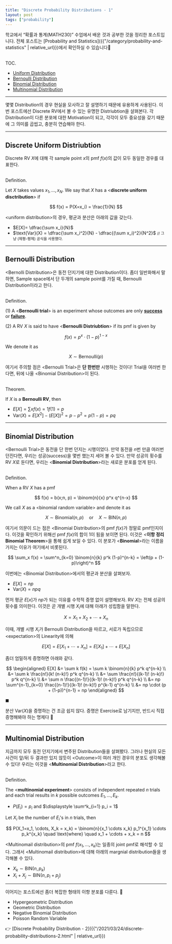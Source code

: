 ```yaml
---
title: "Discrete Probability Distributions - 1"
layout: post
tags: ["probability"]
---
```


학교에서 “확률과 통계(MATH230)” 수업에서 배운 것과 공부한 것을 정리한 포스트입니다. 전체 포스트는 [Probability and Statistics]({{"/category/probability-and-statistics" | relative_url}})에서 확인하실 수 있습니다🎲

<br><span class="statement-title">TOC.</span><br>

- [Uniform Distribution](#discrete-uniform-distriubtion)
- [Bernoulli Distribution](#bernoulli-distribution)
- [Binomial Distribution](#binomial-distribution)
- [Multinomial Distribution](#multinomial-distribution)

<hr/>

몇몇 Distribution의 경우 현실을 모사하고 잘 설명하기 때문에 유용하게 사용된다. 이번 포스트에선 Discrete RV에서 볼 수 있는 유명한 Distriubtion을 살펴본다. 각 Distribution이 다른 분포에 대한 Motivation이 되고, 각각이 모두 중요성을 갖기 때문에 그 의미를 곱씹고, 충분히 연습해야 한다.

<hr/>

## Discrete Uniform Distriubtion

Discrete RV $X$에 대해 각 sample point $x$의 pmf $f(x)$의 값이 모두 동일한 경우를 대표한다.

<br><span class="statement-title">Definition.</span><br>

Let $X$ takes values $x_1, \dots, x_N$. We say that $X$ has a \<**discrete uniform disctribution**\> if

$$
f(x) = P(X=x_i) = \frac{1}{N}
$$

\<uniform distribution\>의 경우, 평균과 분산은 아래의 값을 갖는다.

- $E[X]= \dfrac{\sum x_i}{N}$
- $\text{Var}(X) = \dfrac{\sum x_i^2}{N} - \dfrac{(\sum x_i)^2}{N^2}$ <small>// 그냥 (제평-평제) 공식을 사용했다.</small>

<hr/>

## Bernoulli Distribution

\<Bernolli Distribution\>은 동전 던지기에 대한 Distribution이다. 좀더 일반화해서 말하면, Sample space에서 단 두개의 sample point를 가질 때, Bernoulli Distribution이라고 한다.

<br><span class="statement-title">Definition.</span><br>

(1) A \<**Bernoulli trial**\> is an experiment whose outcomes are only **<u>success</u>** or **<u>failure</u>**.

(2) A RV $X$ is said to have \<**Bernoulli Distriubtion**\> if its pmf is given by

$$
f(x) = p^x \cdot (1-p)^{1-x}
$$

We denote it as 

$$
X \sim \text{Bernoulli}(p)
$$

여기서 주의할 점은 \<Bernoulli Trial\>은 **단 한번만** 시행하는 것이다! Trial을 여러번 한다면, 뒤에 나올 \<Binomial Distribution\>이 된다.

<br><span class="statement-title">Theorem.</span><br>

If $X$ is a **Bernoulli RV**, then

- $\displaystyle E[X] = \sum x f(x) = 1 f(1) = p$
- $\displaystyle \text{Var}(X) = E[X^2] - (E[X])^2 = p - p^2 = p (1-p) = pq$

<hr/>

## Binomial Distribution

\<Bernoulli Trial\>은 동전을 단 한번 던지는 시행이었다. 만약 동전을 $n$번 만큼 여러번 던진다면, 우리는 성공(success)을 몇번 했는지 세어 볼 수 있다. 만약 성공의 횟수를 RV $X$로 둔다면, 우리는 \<**Binomial Distribution**\>라는 새로운 분포를 얻게 된다.

<br><span class="statement-title">Definition.</span><br>

When a RV $X$ has a pmf

$$
f(x) = b(x;n, p) = \binom{n}{x} p^x q^{n-x}
$$

We call $X$ as a \<binomial random variable\> and denote it as 

$$
X \sim \text{Binomial}(n, p) \quad \text{or} \quad X \sim \text{BIN}(n, p)
$$

여기서 의문이 드는 점은 \<Binomial Distribution\>의 pmf $f(x)$가 정말로 pmf인지이다. 이것을 확인하기 위해선 pmf $f(x)$의 합이 1이 됨을 보이면 된다. 이것은 \<**이항 정리 Binomial Theorem**\>을 통해 쉽게 보일 수 있다. 이 분포가 \<**Binomial**\>라는 이름을 가지는 이유가 여기에서 비롯된다.

$$
\sum_x f(x) = \sum^n_{k=0} \binom{n}{k} p^k (1-p)^{n-k} = \left(p + (1-p)\right)^n
$$

이번에는 \<Binomial Distribution\>에서의 평균과 분산을 살펴보자.

- $\displaystyle E[X] = np$
- $\displaystyle \text{Var}(X) = npq$

먼저 평균 $E[x]$가 $np$가 되는 이유를 수학적 증명 없이 설명해보자. RV $X$는 전체 성공의 횟수를 의미한다. 이것은 곧 개별 시행 $X_i$에 대해 아래가 성립함을 말한다.

$$
X = X_1 + X_2 + \cdots + X_n
$$

이때, 개별 시행 $X_i$가 Bernoulli Distribution을 따르고, 서로가 독립으므로 \<expectation\>의 Linearity에 의해 

$$
E[X] = E[X_1 + \cdots + X_n] = E[X_1] + \cdots + E[X_n]
$$

좀더 엄밀하게 증명하면 아래와 같다.

<div class="math-statement" markdown="1">

$$
\begin{aligned}
E[X] &= \sum k f(k) = \sum k \binom{n}{k} p^k q^{n-k} \\
    &= \sum k \frac{n!}{k! (n-k)!} p^k q^{n-k} \\
    &= \sum \frac{n!}{(k-1)! (n-k)!} p^k q^{n-k} \\
    &= \sum n \frac{(n-1)!}{(k-1)! (n-k)!} p^k q^{n-k} \\
    &= np \sum^{n-1}_{k=0} \frac{(n-1)!}{(k-1)! (n-k)!} p^{k-1} q^{n-k} \\
    &= np \cdot (p + (1-p))^{n-1} = np
\end{aligned}
$$

$\blacksquare$

</div>

분산 $\text{Var}(X)$을 증명하는 건 조금 쉽지 않다. 증명은 Exercise로 남기지만, 반드시 직접 증명해봐야 하는 명제다 🎈

<hr/>

## Multinomial Distribution

지금까지 모두 동전 던지기에서 변주된 Distribution들을 살펴봤다. 그러나 현실의 모든 사건이 앞/뒤 두 결과만 있지 않듯이 \<Outcome\>이 여러 개인 경우의 분포도 생각해볼 수 있다! 우리는 이것을 \<**Multinomial Distribution**\>라고 한다.

<br><span class="statement-title">Definition.</span><br>

The \<**multinomial experiment**\> consists of independent repeated $n$ trials and each trial results in $k$ possible outcomes $E_1, \dots, E_k$.

- $P(E_i) = p_i$ and $\displaystyle \sum^k_{i=1} p_i = 1$

Let $X_i$ be the number of $E_i$'s in $n$ trials, then

$$
P(X_1=x_1, \cdots, X_k = x_k) = \binom{n}{x_1 \cdots x_k} p_1^{x_1} \cdots p_k^{x_k} \quad \text{where} \quad x_1 + \cdots + x_k = n
$$

\<Multinomail distribution\>의 pmf $f(x_1, \dots, x_k)$는 일종의 joint pmf로 해석할 수 있다. 그래서 \<Multinomail distribution\>에 대해 아래의 margnial distribution들을 생각해볼 수 있다.

- $X_k \sim \text{BIN}(n, p_k)$
- $X_i + X_j \sim \text{BIN}(n, p_i + p_j)$

<hr/>

이어지는 포스트에선 좀더 복잡한 형태의 이항 분포를 다룬다. 🤩

- Hypergeometric Distribution
- Geometric Distribution
- Negative Binomial Distribution
- Poisson Random Variable

👉 [Discrete Probability Distribution - 2]({{"/2021/03/24/discrete-probability-distributions-2.html" | relative_url}})